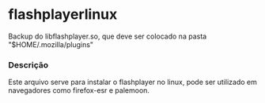 # flashplayerlinux
Backup do libflashplayer.so, que deve ser colocado na pasta "$HOME/.mozilla/plugins"
### Descrição
Este arquivo serve para instalar o flashplayer no linux, pode ser utilizado em navegadores como firefox-esr e palemoon.
